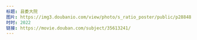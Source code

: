 ```yaml
---
标题: 县委大院
图片: https://img3.doubanio.com/view/photo/s_ratio_poster/public/p2884840342.jpg
时时: 2022
链接: https://movie.douban.com/subject/35613241/
---
```

